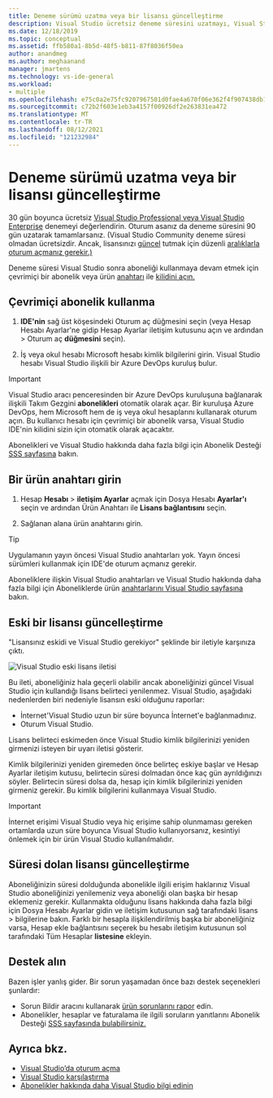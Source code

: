 ```yaml
---
title: Deneme sürümü uzatma veya bir lisansı güncelleştirme
description: Visual Studio ücretsiz deneme süresini uzatmayı, Visual Studio kilidini açmak için çevrimiçi abonelik veya ürün anahtarı kullanmayı ve eski veya süresi dolmuş bir lisansı güncelleştirmeyi öğrenin.
ms.date: 12/18/2019
ms.topic: conceptual
ms.assetid: ffb580a1-8b5d-48f5-b811-87f8036f50ea
author: anandmeg
ms.author: meghaanand
manager: jmartens
ms.technology: vs-ide-general
ms.workload:
- multiple
ms.openlocfilehash: e75c0a2e75fc9207967501d0fae4a670f06e362f4f907438db1f84678c1d9173
ms.sourcegitcommit: c72b2f603e1eb3a4157f00926df2e263831ea472
ms.translationtype: MT
ms.contentlocale: tr-TR
ms.lasthandoff: 08/12/2021
ms.locfileid: "121232984"
---
```

# <a name="extend-a-trial-version-or-update-a-license"></a>Deneme sürümü uzatma veya bir lisansı güncelleştirme

30 gün boyunca ücretsiz [Visual Studio Professional veya Visual Studio Enterprise](https://visualstudio.microsoft.com/vs/compare/) denemeyi değerlendirin. Oturum asanız da deneme süresini 90 gün uzatarak tamamlarsanız. (Visual Studio Community deneme süresi olmadan ücretsizdir. Ancak, lisansınızı [güncel](signing-in-to-visual-studio.md) tutmak için düzenli [aralıklarla oturum açmanız gerekir.)](#update-a-stale-license)

Deneme süresi Visual Studio sonra aboneliği kullanmaya devam etmek için çevrimiçi bir abonelik veya ürün [anahtarı](#use-an-online-subscription) ile [kilidini açın.](#enter-a-product-key)

## <a name="use-an-online-subscription"></a>Çevrimiçi abonelik kullanma

1. **IDE'nin** sağ üst köşesindeki Oturum aç düğmesini seçin (veya Hesap Hesabı Ayarlar'ne gidip Hesap Ayarlar iletişim kutusunu açın ve ardından  >   Oturum aç **düğmesini**  seçin).

1. İş veya okul hesabı Microsoft hesabı kimlik bilgilerini girin. Visual Studio hesabı Visual Studio ilişkili bir Azure DevOps kuruluş bulur.

> [!IMPORTANT]
> Visual Studio aracı penceresinden bir Azure DevOps kuruluşuna bağlanarak ilişkili Takım Gezgini **abonelikleri** otomatik olarak açar. Bir kuruluşa Azure DevOps, hem Microsoft hem de iş veya okul hesaplarını kullanarak oturum açın. Bu kullanıcı hesabı için çevrimiçi bir abonelik varsa, Visual Studio IDE'nin kilidini sizin için otomatik olarak açacaktır.

Abonelikleri ve Visual Studio hakkında daha fazla bilgi için Abonelik Desteği [SSS sayfasına](https://visualstudio.microsoft.com/subscriptions/support/) bakın.

## <a name="enter-a-product-key"></a>Bir ürün anahtarı girin

1. Hesap **Hesabı**  >  **iletişim Ayarlar** açmak için Dosya Hesabı **Ayarlar'ı** seçin ve ardından Ürün Anahtarı ile **Lisans bağlantısını** seçin.

1. Sağlanan alana ürün anahtarını girin.

> [!TIP]
> Uygulamanın yayın öncesi Visual Studio anahtarları yok. Yayın öncesi sürümleri kullanmak için IDE'de oturum açmanız gerekir.

Aboneliklere ilişkin Visual Studio anahtarları ve Visual Studio hakkında daha fazla bilgi için Aboneliklerde ürün [anahtarlarını Visual Studio sayfasına](/visualstudio/subscriptions/product-keys) bakın.

## <a name="update-a-stale-license"></a>Eski bir lisansı güncelleştirme

"Lisansınız eskidi ve Visual Studio gerekiyor" şeklinde bir iletiyle karşınıza çıktı.

![Visual Studio eski lisans iletisi](../ide/media/vs2017_stale-license.png)

Bu ileti, aboneliğiniz hala geçerli olabilir ancak aboneliğinizi güncel Visual Studio için kullandığı lisans belirteci yenilenmez. Visual Studio, aşağıdaki nedenlerden biri nedeniyle lisansın eski olduğunu raporlar:

* İnternet'Visual Studio uzun bir süre boyunca İnternet'e bağlanmadınız.
* Oturum Visual Studio.

Lisans belirteci eskimeden önce Visual Studio kimlik bilgilerinizi yeniden girmenizi isteyen bir uyarı iletisi gösterir.

Kimlik bilgilerinizi yeniden giremeden önce belirteç eskiye başlar  ve Hesap Ayarlar iletişim kutusu, belirtecin süresi dolmadan önce kaç gün ayrıldığınızı söyler. Belirtecin süresi dolsa da, hesap için kimlik bilgilerinizi yeniden girmeniz gerekir. Bu kimlik bilgilerini kullanmaya Visual Studio.

> [!Important]
> İnternet erişimi Visual Studio veya hiç erişime sahip olunmaması gereken ortamlarda uzun süre boyunca Visual Studio kullanıyorsanız, kesintiyi önlemek için bir ürün Visual Studio kullanılmalıdır.

## <a name="update-an-expired-license"></a>Süresi dolan lisansı güncelleştirme

Aboneliğinizin süresi dolduğunda abonelikle ilgili erişim haklarınız Visual Studio aboneliğinizi yenilemeniz veya aboneliği olan başka bir hesap eklemeniz gerekir. Kullanmakta olduğunu lisans hakkında daha fazla bilgi için Dosya Hesabı Ayarlar gidin ve iletişim kutusunun sağ tarafındaki lisans  >   bilgilerine bakın. Farklı bir hesapla ilişkilendirilmiş başka bir aboneliğiniz  varsa, Hesap ekle bağlantısını seçerek bu hesabı iletişim kutusunun sol tarafındaki Tüm Hesaplar **listesine** ekleyin.

## <a name="get-support"></a>Destek alın

Bazen işler yanlış gider. Bir sorun yaşamadan önce bazı destek seçenekleri şunlardır:

* Sorun Bildir aracını kullanarak [ürün sorunlarını rapor](how-to-report-a-problem-with-visual-studio.md) edin.
* Abonelikler, hesaplar ve faturalama ile ilgili soruların yanıtlarını Abonelik Desteği [SSS sayfasında bulabilirsiniz.](https://visualstudio.microsoft.com/subscriptions/support/)

## <a name="see-also"></a>Ayrıca bkz.

* [Visual Studio’da oturum açma](../ide/signing-in-to-visual-studio.md)
* [Visual Studio karşılaştırma](https://visualstudio.microsoft.com/vs/compare/)
* [Abonelikler hakkında daha Visual Studio bilgi edinin](/visualstudio/subscriptions/)
